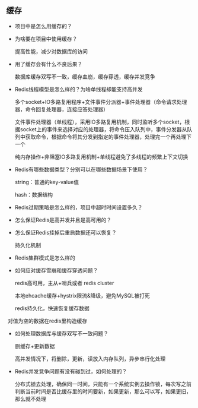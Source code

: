 ## 缓存

- 项目中是怎么用缓存的？

  

- 为啥要在项目中使用缓存？

  提高性能，减少对数据库的访问

  

- 用了缓存会有什么不良后果？

  数据库缓存双写不一致，缓存血崩，缓存穿透，缓存并发竞争

- Redis线程模型是怎么样的？为啥单线程却能支持高并发

  多个socket+IO多路复用程序+文件事件分派器+事件处理器（命令请求处理器，命令回复处理器，连接应答处理器）

  文件事件处理器（单线程），采用IO多路复用机制，同时监听多个socket，根据socket上的事件来选择对应的处理器，将命令压入队列中，事件分发器从队列中获取命令，根据命令将其分发到指定的事件处理器，处理完一个再处理下一个

  纯内存操作+非阻塞IO多路复用机制+单线程避免了多线程的频繁上下文切换

- Redis有哪些数据类型？分别可以在哪些数据场景下使用？

  string：普通的key-value值

  hash：数据结构

  

- Redis过期策略是怎么样的，项目中超时时间设置多久？



- 怎么保证Redis是高并发并且是高可用的？



- 怎么保证Redis挂掉后重启数据还可以恢复？

  持久化机制



- Redis集群模式是怎么样的



- 如何应对缓存雪崩和缓存穿透问题？

  redis高可用，主从+哨兵或者 redis cluster

  本地ehcache缓存+hystrix限流&降级，避免MySQL被打死

  redis持久化，快速恢复缓存数据



​		对值为空的数据在redis里构造缓存

- 如何处理数据库与缓存双写不一致问题？

  删缓存+更新数据

  高并发情况下，将删除，更新，读放入内存队列，异步串行化处理

- Redis并发竞争问题有没有碰到过，如何处理的？

  分布式锁去处理，确保同一时间，只能有一个系统实例去操作锁，每次写之前判断当前时间是否比缓存里的时间要新，如果更新，那么可以写，如果更旧，那么就不处理